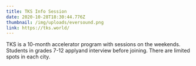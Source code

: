 ```yaml
---
title: TKS Info Session
date: 2020-10-28T18:30:44.776Z
thumbnail: /img/uploads/eversound.png
link: https://tks.world/
---
```

TKS is a 10-month accelerator program with sessions on the weekends. Students in grades 7-12 applyand interview before joining. There are limited spots in each city.